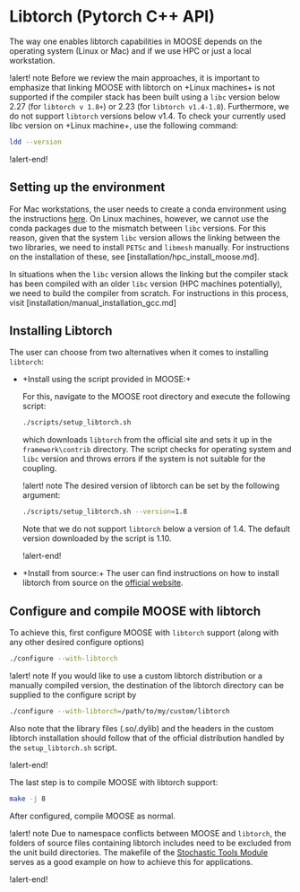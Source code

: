 # Libtorch (Pytorch C++ API)

The way one enables libtorch capabilities in MOOSE depends on
the operating system (Linux or Mac) and if we use HPC or just a local workstation.

!alert! note
Before we review the main approaches, it is important to emphasize that
linking MOOSE with libtorch on +Linux machines+ is not supported if the compiler stack has been built
using a `libc` version below 2.27 (for `libtorch v 1.8+`)
or 2.23 (for `libtorch v1.4-1.8`). Furthermore, we do not support `libtorch` versions below
v1.4. To check your currently used libc version on +Linux machine+, use the following command:

```bash
ldd --version
```

!alert-end!

## Setting up the environment

For Mac workstations, the user needs to create a conda environment using the
instructions [here](installation/conda.md). On Linux machines, however,
we cannot use the conda packages due to the mismatch between `libc` versions.
For this reason, given that the system `libc` version allows the linking between
the two libraries, we need to install `PETSc` and `libmesh` manually. For instructions
on the installation of these, see [installation/hpc_install_moose.md].

In situations when the `libc` version allows the linking but the compiler stack
has been compiled with an older `libc` version (HPC machines potentially), we need to build the
compiler from scratch. For instructions in this process, visit [installation/manual_installation_gcc.md]

## Installing Libtorch

The user can choose from two alternatives when it comes to installing `libtorch`:

- +Install using the script provided in MOOSE:+

  For this, navigate to the MOOSE root directory and execute the following script:

  ```bash
  ./scripts/setup_libtorch.sh
  ```

  which downloads `libtorch` from the official site and sets it up in the `framework\contrib`
  directory. The script checks for operating system and `libc` version and throws errors
  if the system is not suitable for the coupling.

  !alert! note
  The desired version of libtorch can be set by the following argument:

  ```bash
  ./scripts/setup_libtorch.sh --version=1.8
  ```

  Note that we do not support `libtorch` below a version of 1.4. The default
  version downloaded by the script is 1.10.

  !alert-end!

- +Install from source:+
  The user can find instructions on how to install libtorch from source on the
  [official website](https://github.com/pytorch/pytorch/blob/master/docs/libtorch.rst).


## Configure and compile MOOSE with libtorch

To achieve this, first configure MOOSE with `libtorch` support (along with any other desired configure options)

```bash
./configure --with-libtorch
```

!alert! note
If you would like to use a custom libtorch distribution or a manually compiled
version, the destination of the libtorch directory can be supplied to the
configure script by

```bash
./configure --with-libtorch=/path/to/my/custom/libtorch
```

Also note that the library files (.so/.dylib) and the headers in the custom
libtorch installation should follow that of the official distribution handled
by the `setup_libtorch.sh` script.

!alert-end!

The last step is to compile MOOSE with libtorch support:

```bash
make -j 8
```

After configured, compile MOOSE as normal.

!alert! note
Due to namespace conflicts between MOOSE and `libtorch`, the folders of source files
containing libtorch includes need to be excluded from the unit build directories.
The makefile of the [Stochastic Tools Module](stochastic_tools/stochastic_tools.mk)
serves as a good example on how to achieve this for applications.

!alert-end!
